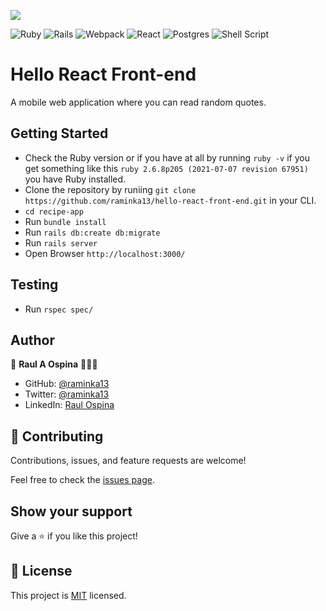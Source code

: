 ![](https://img.shields.io/badge/Microverse-blueviolet)


![Ruby](https://img.shields.io/badge/ruby-%23CC342D.svg?style=for-the-badge&logo=ruby&logoColor=white)
![Rails](https://img.shields.io/badge/rails-%23CC0000.svg?style=for-the-badge&logo=ruby-on-rails&logoColor=white)
![Webpack](https://img.shields.io/badge/webpack-%238DD6F9.svg?style=for-the-badge&logo=webpack&logoColor=black)
![React](https://img.shields.io/badge/react-%2320232a.svg?style=for-the-badge&logo=react&logoColor=%2361DAFB)
![Postgres](https://img.shields.io/badge/postgres-%23316192.svg?style=for-the-badge&logo=postgresql&logoColor=white)
![Shell Script](https://img.shields.io/badge/shell_script-%23121011.svg?style=for-the-badge&logo=gnu-bashlogoColor=white)

# Hello React Front-end
A mobile web application where you can read random quotes.

## Getting Started
- Check the Ruby version or if you have at all by running `ruby -v` if you get something like this `ruby 2.6.8p205 (2021-07-07 revision 67951)` you have Ruby installed.
- Clone the repository by runiing `git clone https://github.com/raminka13/hello-react-front-end.git` in your CLI.
- `cd recipe-app`
- Run `bundle install`
- Run `rails db:create db:migrate`
- Run `rails server`
- Open Browser `http://localhost:3000/`

## Testing
- Run `rspec spec/`

## Author
👤 **Raul A Ospina** 🧑🏻‍💻
- GitHub: [@raminka13](https://github.com/raminka13)
- Twitter: [@raminka13](https://twitter.com/raminka13)
- LinkedIn: [Raul Ospina](http://linkedin.com/in/raul-ospina)

## 🤝 Contributing

Contributions, issues, and feature requests are welcome!

Feel free to check the [issues page](https://github.com/raminka13/hello-react-front-end/issues).

## Show your support

Give a ⭐️ if you like this project!

## 📝 License

This project is [MIT](./MIT.md) licensed.

